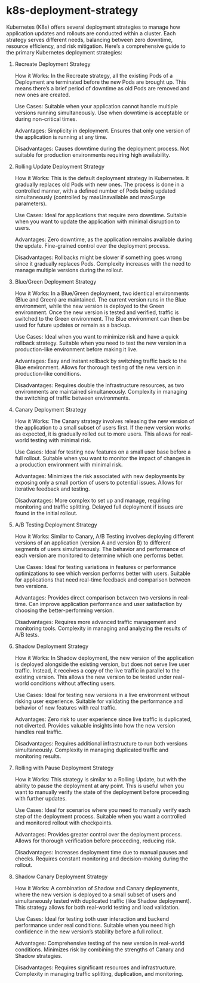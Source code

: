 # k8s-deployment-strategy

Kubernetes (K8s) offers several deployment strategies to manage how application updates and rollouts are conducted within a cluster. Each strategy serves different needs, balancing between zero downtime, resource efficiency, and risk mitigation. Here’s a comprehensive guide to the primary Kubernetes deployment strategies:
1. Recreate Deployment Strategy

    How it Works:
        In the Recreate strategy, all the existing Pods of a Deployment are terminated before the new Pods are brought up. This means there’s a brief period of downtime as old Pods are removed and new ones are created.

    Use Cases:
        Suitable when your application cannot handle multiple versions running simultaneously.
        Use when downtime is acceptable or during non-critical times.

    Advantages:
        Simplicity in deployment.
        Ensures that only one version of the application is running at any time.

    Disadvantages:
        Causes downtime during the deployment process.
        Not suitable for production environments requiring high availability.

2. Rolling Update Deployment Strategy

    How it Works:
        This is the default deployment strategy in Kubernetes. It gradually replaces old Pods with new ones. The process is done in a controlled manner, with a defined number of Pods being updated simultaneously (controlled by maxUnavailable and maxSurge parameters).

    Use Cases:
        Ideal for applications that require zero downtime.
        Suitable when you want to update the application with minimal disruption to users.

    Advantages:
        Zero downtime, as the application remains available during the update.
        Fine-grained control over the deployment process.

    Disadvantages:
        Rollbacks might be slower if something goes wrong since it gradually replaces Pods.
        Complexity increases with the need to manage multiple versions during the rollout.

3. Blue/Green Deployment Strategy

    How it Works:
        In a Blue/Green deployment, two identical environments (Blue and Green) are maintained. The current version runs in the Blue environment, while the new version is deployed to the Green environment. Once the new version is tested and verified, traffic is switched to the Green environment. The Blue environment can then be used for future updates or remain as a backup.

    Use Cases:
        Ideal when you want to minimize risk and have a quick rollback strategy.
        Suitable when you need to test the new version in a production-like environment before making it live.

    Advantages:
        Easy and instant rollback by switching traffic back to the Blue environment.
        Allows for thorough testing of the new version in production-like conditions.

    Disadvantages:
        Requires double the infrastructure resources, as two environments are maintained simultaneously.
        Complexity in managing the switching of traffic between environments.

4. Canary Deployment Strategy

    How it Works:
        The Canary strategy involves releasing the new version of the application to a small subset of users first. If the new version works as expected, it is gradually rolled out to more users. This allows for real-world testing with minimal risk.

    Use Cases:
        Ideal for testing new features on a small user base before a full rollout.
        Suitable when you want to monitor the impact of changes in a production environment with minimal risk.

    Advantages:
        Minimizes the risk associated with new deployments by exposing only a small portion of users to potential issues.
        Allows for iterative feedback and testing.

    Disadvantages:
        More complex to set up and manage, requiring monitoring and traffic splitting.
        Delayed full deployment if issues are found in the initial rollout.

5. A/B Testing Deployment Strategy

    How it Works:
        Similar to Canary, A/B Testing involves deploying different versions of an application (version A and version B) to different segments of users simultaneously. The behavior and performance of each version are monitored to determine which one performs better.

    Use Cases:
        Ideal for testing variations in features or performance optimizations to see which version performs better with users.
        Suitable for applications that need real-time feedback and comparison between two versions.

    Advantages:
        Provides direct comparison between two versions in real-time.
        Can improve application performance and user satisfaction by choosing the better-performing version.

    Disadvantages:
        Requires more advanced traffic management and monitoring tools.
        Complexity in managing and analyzing the results of A/B tests.

6. Shadow Deployment Strategy

    How it Works:
        In Shadow deployment, the new version of the application is deployed alongside the existing version, but does not serve live user traffic. Instead, it receives a copy of the live traffic in parallel to the existing version. This allows the new version to be tested under real-world conditions without affecting users.

    Use Cases:
        Ideal for testing new versions in a live environment without risking user experience.
        Suitable for validating the performance and behavior of new features with real traffic.

    Advantages:
        Zero risk to user experience since live traffic is duplicated, not diverted.
        Provides valuable insights into how the new version handles real traffic.

    Disadvantages:
        Requires additional infrastructure to run both versions simultaneously.
        Complexity in managing duplicated traffic and monitoring results.

7. Rolling with Pause Deployment Strategy

    How it Works:
        This strategy is similar to a Rolling Update, but with the ability to pause the deployment at any point. This is useful when you want to manually verify the state of the deployment before proceeding with further updates.

    Use Cases:
        Ideal for scenarios where you need to manually verify each step of the deployment process.
        Suitable when you want a controlled and monitored rollout with checkpoints.

    Advantages:
        Provides greater control over the deployment process.
        Allows for thorough verification before proceeding, reducing risk.

    Disadvantages:
        Increases deployment time due to manual pauses and checks.
        Requires constant monitoring and decision-making during the rollout.

8. Shadow Canary Deployment Strategy

    How it Works:
        A combination of Shadow and Canary deployments, where the new version is deployed to a small subset of users and simultaneously tested with duplicated traffic (like Shadow deployment). This strategy allows for both real-world testing and load validation.

    Use Cases:
        Ideal for testing both user interaction and backend performance under real conditions.
        Suitable when you need high confidence in the new version’s stability before a full rollout.

    Advantages:
        Comprehensive testing of the new version in real-world conditions.
        Minimizes risk by combining the strengths of Canary and Shadow strategies.

    Disadvantages:
        Requires significant resources and infrastructure.
        Complexity in managing traffic splitting, duplication, and monitoring.
